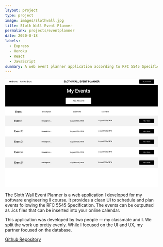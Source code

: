```yaml
---
layout: project
type: project
image: images/slothwall.jpg
title: Sloth Wall Event Planner
permalink: projects/eventplanner
date: 2020-8-18
labels:
  - Express
  - Heroku
  - React
  - JavaScript
summary: A web event planner application according to RFC 5545 Specification.
---
```


<img class="ui medium right floated rounded image" src="/images/SlothWall2.jpg">

The Sloth Wall Event Planner is a web application I developed for my software engineering II course. It provides a clean UI to schedule and plan events following the RFC 5545 Specification. The events can be outputted as .ics files that can be inserted into your online calendar.

This application was developed by two people -- my classmate and I. We split the work up pretty evenly. While I focused on the UI and UX, my partner focused on the database. 

[Github Repository](https://github.com/sloth-wall/event_planner)
